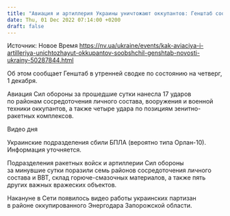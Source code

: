 ```yaml
---
title: "Авиация и артиллерия Украины уничтожают оккупантов: Генштаб сообщил о результативных ударах"
date: Thu, 01 Dec 2022 07:14:00 +0200
draft: false
---
```

Источник: Новое Время https://nv.ua/ukraine/events/kak-aviaciya-i-artilleriya-unichtozhayut-okkupantov-soobshchil-genshtab-novosti-ukrainy-50287844.html


Об этом сообщает Генштаб в утренней сводке по состоянию на четверг, 1 декабря.

Авиация Сил обороны за прошедшие сутки нанесла 17 ударов по районам сосредоточения личного состава, вооружения и военной техники оккупантов, а также четыре удара по позициям зенитно-ракетных комплексов.

 Видео дня   

Украинские подразделения сбили БПЛА (вероятно типа Орлан-10). Информация уточняется.

Подразделения ракетных войск и артиллерии Сил обороны за минувшие сутки поразили семь районов сосредоточения личного состава и ВВТ, склад горюче-смазочных материалов, а также пять других важных вражеских объектов.

Накануне в Сети появилось видео работы украинских партизан в районе оккупированного Энергодара Запорожской области.
